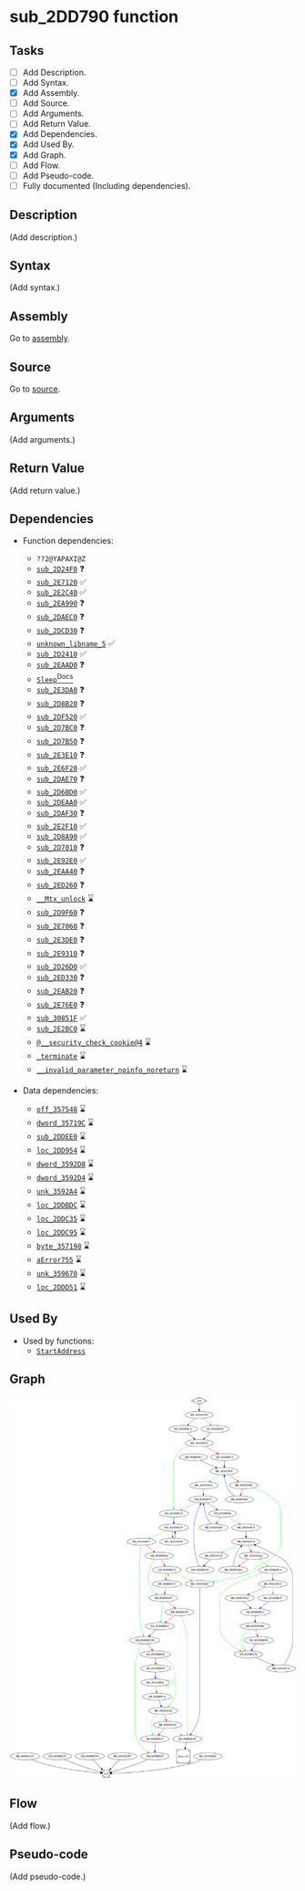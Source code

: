# sub_2DD790 function

## Tasks

- [ ] Add Description.
- [ ] Add Syntax.
- [X] Add Assembly.
- [ ] Add Source.
- [ ] Add Arguments.
- [ ] Add Return Value.
- [X] Add Dependencies.
- [X] Add Used By.
- [X] Add Graph.
- [ ] Add Flow.
- [ ] Add Pseudo-code.
- [ ] Fully documented (Including dependencies).

## Description

(Add description.)

## Syntax

(Add syntax.)

## Assembly

Go to [assembly](../asm/sub_2DD790.asm).

## Source

Go to [source](../cc/sub_2DD790.cc).

## Arguments

(Add arguments.)

## Return Value

(Add return value.)

## Dependencies

* Function dependencies:
  * `??2@YAPAXI@Z`
  * [`sub_2D24F0`](sub_2D24F0.md) ❓
  * [`sub_2E7120`](sub_2E7120.md) ✅
  * [`sub_2E2C40`](sub_2E2C40.md) ✅
  * [`sub_2EA990`](sub_2EA990.md) ❓
  * [`sub_2DAEC0`](sub_2DAEC0.md) ❓
  * [`sub_2DCD30`](sub_2DCD30.md) ❓
  * [`unknown_libname_5`](unknown_libname_5.md) ✅
  * [`sub_2D2410`](sub_2D2410.md) ✅
  * [`sub_2EAAD0`](sub_2EAAD0.md) ❓
  * [`Sleep`<sup>Docs</sup>](https://docs.microsoft.com/en-us/windows/win32/api/synchapi/nf-synchapi-sleep)
  * [`sub_2E3DA0`](sub_2E3DA0.md) ❓
  * [`sub_2D8B20`](sub_2D8B20.md) ❓
  * [`sub_2DF520`](sub_2DF520.md) ✅
  * [`sub_2D7BC0`](sub_2D7BC0.md) ❓
  * [`sub_2D7B50`](sub_2D7B50.md) ❓
  * [`sub_2E3E10`](sub_2E3E10.md) ❓
  * [`sub_2E6F20`](sub_2E6F20.md) ✅
  * [`sub_2DAE70`](sub_2DAE70.md) ❓
  * [`sub_2D6BD0`](sub_2D6BD0.md) ✅
  * [`sub_2DEAA0`](sub_2DEAA0.md) ✅
  * [`sub_2DAF30`](sub_2DAF30.md) ❓
  * [`sub_2E2F10`](sub_2E2F10.md) ✅
  * [`sub_2D8A90`](sub_2D8A90.md) ✅
  * [`sub_2D7010`](sub_2D7010.md) ❓
  * [`sub_2E92E0`](sub_2E92E0.md) ✅
  * [`sub_2EAA40`](sub_2EAA40.md) ❓
  * [`sub_2ED260`](sub_2ED260.md) ❓
  * [`__Mtx_unlock`](__Mtx_unlock.md) ⌛
  * [`sub_2D9F60`](sub_2D9F60.md) ❓
  * [`sub_2E7060`](sub_2E7060.md) ❓
  * [`sub_2E3DE0`](sub_2E3DE0.md) ❓
  * [`sub_2E9310`](sub_2E9310.md) ❓
  * [`sub_2D26D0`](sub_2D26D0.md) ✅
  * [`sub_2ED330`](sub_2ED330.md) ❓
  * [`sub_2EAB20`](sub_2EAB20.md) ❓
  * [`sub_2E76E0`](sub_2E76E0.md) ❓
  * [`sub_30851F`](sub_30851F.md) ✅
  * [`sub_2E2BC0`](sub_2E2BC0.md) ⌛
  * [`@__security_check_cookie@4`](@__security_check_cookie@4.md) ⌛
  * [`_terminate`](_terminate.md) ⌛
  * [`__invalid_parameter_noinfo_noreturn`](__invalid_parameter_noinfo_noreturn.md) ⌛


* Data dependencies:
  * [`off_357548`](off_357548.md) ⌛
  * [`dword_35719C`](dword_35719C.md) ⌛
  * [`sub_2DDEE0`](sub_2DDEE0.md) ⌛
  * [`loc_2DD954`](loc_2DD954.md) ⌛
  * [`dword_3592D8`](dword_3592D8.md) ⌛
  * [`dword_3592D4`](dword_3592D4.md) ⌛
  * [`unk_3592A4`](unk_3592A4.md) ⌛
  * [`loc_2DDBDC`](loc_2DDBDC.md) ⌛
  * [`loc_2DDC35`](loc_2DDC35.md) ⌛
  * [`loc_2DDC95`](loc_2DDC95.md) ⌛
  * [`byte_357198`](byte_357198.md) ⌛
  * [`aError755`](aError755.md) ⌛
  * [`unk_359670`](unk_359670.md) ⌛
  * [`loc_2DDD51`](loc_2DDD51.md) ⌛

## Used By

* Used by functions:
  * [`StartAddress`](StartAddress.md)

## Graph

![sub_2DD790 Graph](../svg/sub_2DD790.svg "sub_2DD790 Graph")

## Flow

(Add flow.)

## Pseudo-code

(Add pseudo-code.)
